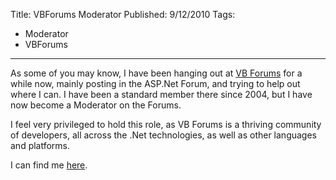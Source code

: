 Title: VBForums Moderator
Published: 9/12/2010
Tags:
- Moderator
- VBForums
---

As some of you may know, I have been hanging out at [VB Forums](http://www.vbforums.com/) for a while now, mainly posting in the ASP.Net Forum, and trying to help out where I can. I have been a standard member there since 2004, but I have now become a Moderator on the Forums.

I feel very privileged to hold this role, as VB Forums is a thriving community of developers, all across the .Net technologies, as well as other languages and platforms.

I can find me [here](http://www.vbforums.com/member.php?u=53106).
